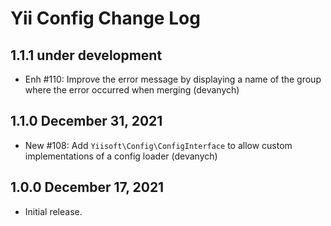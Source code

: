 # Yii Config Change Log

## 1.1.1 under development

- Enh #110: Improve the error message by displaying a name of the group where the error occurred when merging (devanych)

## 1.1.0 December 31, 2021

- New #108: Add `Yiisoft\Config\ConfigInterface` to allow custom implementations of a config loader (devanych)

## 1.0.0 December 17, 2021

- Initial release.
